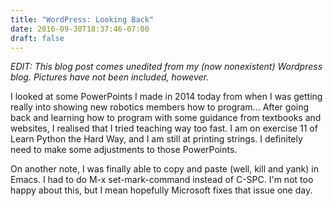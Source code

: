 ```yaml
---
title: "WordPress: Looking Back"
date: 2016-09-30T18:37:46-07:00
draft: false
---
```

*EDIT: This blog post comes unedited from my (now nonexistent) Wordpress blog. Pictures have not been included, however.*

I looked at some PowerPoints I made in 2014 today from when I was getting really into showing new robotics members how to program... After going back and learning how to program with some guidance from textbooks and websites, I realised that I tried teaching way too fast. I am on exercise 11 of Learn Python the Hard Way, and I am still at printing strings. I definitely need to make some adjustments to those PowerPoints.

On another note, I was finally able to copy and paste (well, kill and yank) in Emacs. I had to do M-x set-mark-command instead of C-SPC. I'm not too happy about this, but I mean hopefully Microsoft fixes that issue one day.
